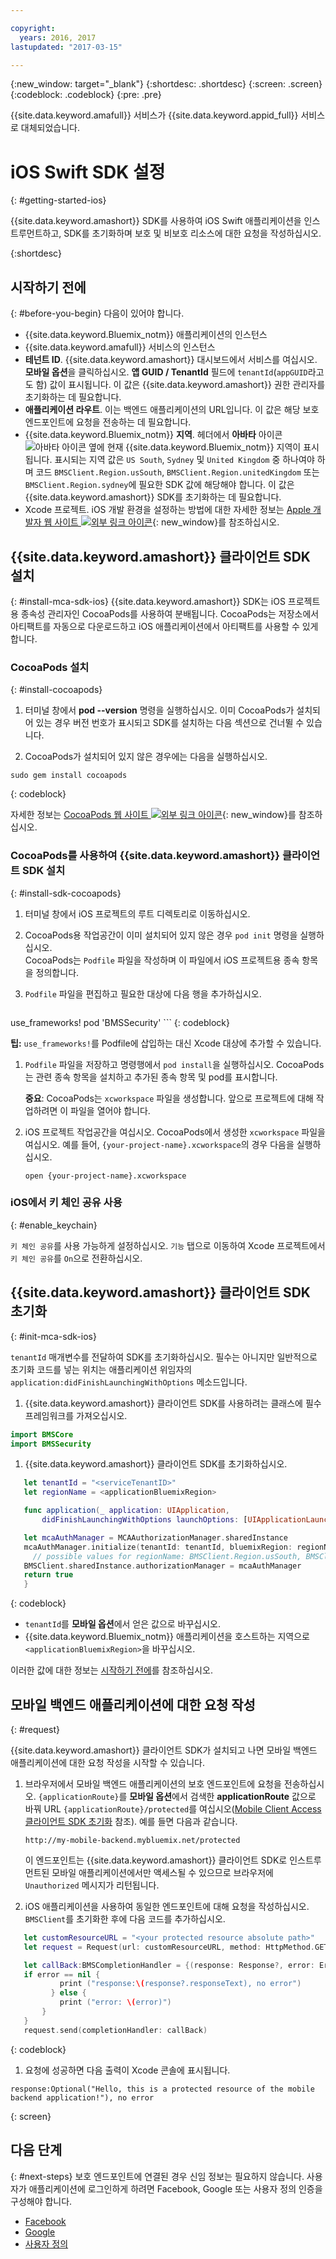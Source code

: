 ```yaml
---

copyright:
  years: 2016, 2017
lastupdated: "2017-03-15"

---
```


{:new_window: target="_blank"}
{:shortdesc: .shortdesc}
{:screen: .screen}
{:codeblock: .codeblock}
{:pre: .pre}

{{site.data.keyword.amafull}} 서비스가 {{site.data.keyword.appid_full}} 서비스로 대체되었습니다.

# iOS Swift SDK 설정
{: #getting-started-ios}

{{site.data.keyword.amashort}} SDK를 사용하여 iOS Swift 애플리케이션을 인스트루먼트하고, SDK를 초기화하며 보호 및 비보호 리소스에 대한 요청을 작성하십시오. 

{:shortdesc}


## 시작하기 전에
{: #before-you-begin}
다음이 있어야 합니다.

* {{site.data.keyword.Bluemix_notm}} 애플리케이션의 인스턴스
* {{site.data.keyword.amafull}} 서비스의 인스턴스
* **테넌트 ID**. {{site.data.keyword.amashort}} 대시보드에서 서비스를 여십시오. **모바일 옵션**을 클릭하십시오. **앱 GUID / TenantId** 필드에 `tenantId`(`appGUID`라고도 함) 값이 표시됩니다. 이 값은 {{site.data.keyword.amashort}} 권한 관리자를 초기화하는 데 필요합니다. 
* **애플리케이션 라우트**. 이는 백엔드 애플리케이션의 URL입니다. 이 값은 해당 보호 엔드포인트에 요청을 전송하는 데 필요합니다. 
* {{site.data.keyword.Bluemix_notm}} **지역**. 헤더에서 **아바타** 아이콘 ![아바타 아이콘](images/face.jpg "아바타 아이콘") 옆에 현재 {{site.data.keyword.Bluemix_notm}} 지역이 표시됩니다. 표시되는 지역 값은 `US South`, `Sydney` 및 `United Kingdom` 중 하나여야 하며 코드 `BMSClient.Region.usSouth`, `BMSClient.Region.unitedKingdom` 또는 `BMSClient.Region.sydney`에 필요한 SDK 값에 해당해야 합니다. 이 값은 {{site.data.keyword.amashort}} SDK를 초기화하는 데 필요합니다. 
* Xcode 프로젝트. iOS 개발 환경을 설정하는 방법에 대한 자세한 정보는 [Apple 개발자 웹 사이트 ![외부 링크 아이콘](../../icons/launch-glyph.svg "외부 링크 아이콘")](https://developer.apple.com/support/xcode/){: new_window}를 참조하십시오. 


## {{site.data.keyword.amashort}} 클라이언트 SDK 설치
{: #install-mca-sdk-ios}
{{site.data.keyword.amashort}} SDK는 iOS 프로젝트용 종속성 관리자인 CocoaPods를 사용하여 분배됩니다. CocoaPods는 저장소에서 아티팩트를 자동으로 다운로드하고 iOS 애플리케이션에서 아티팩트를 사용할 수 있게 합니다. 


### CocoaPods 설치
{: #install-cocoapods}

1. 터미널 창에서 **pod --version** 명령을 실행하십시오. 이미 CocoaPods가 설치되어 있는 경우 버전 번호가 표시되고 SDK를 설치하는 다음 섹션으로 건너뛸 수 있습니다. 

1. CocoaPods가 설치되어 있지 않은 경우에는 다음을 실행하십시오. 

```
sudo gem install cocoapods
```
{: codeblock}

자세한 정보는 [CocoaPods 웹 사이트 ![외부 링크 아이콘](../../icons/launch-glyph.svg "외부 링크 아이콘")](https://cocoapods.org/){: new_window}를 참조하십시오. 

### CocoaPods를 사용하여 {{site.data.keyword.amashort}} 클라이언트 SDK 설치
{: #install-sdk-cocoapods}

1. 터미널 창에서 iOS 프로젝트의 루트 디렉토리로 이동하십시오. 

1. CocoaPods용 작업공간이 이미 설치되어 있지 않은 경우 `pod init` 명령을 실행하십시오. <br/>
 CocoaPods는 `Podfile` 파일을 작성하며 이 파일에서 iOS 프로젝트용 종속 항목을 정의합니다. 

1. `Podfile` 파일을 편집하고 필요한 대상에 다음 행을 추가하십시오. 

	```
  use_frameworks!
  pod 'BMSSecurity'
	```
	{: codeblock}

  **팁:** `use_frameworks!`를 Podfile에 삽입하는 대신 Xcode 대상에 추가할 수 있습니다.

1. `Podfile` 파일을 저장하고 명령행에서 `pod install`을 실행하십시오. CocoaPods는 관련 종속 항목을 설치하고 추가된 종속 항목 및 pod를 표시합니다. <br/>

   **중요**: CocoaPods는 `xcworkspace` 파일을 생성합니다. 앞으로 프로젝트에 대해 작업하려면 이 파일을 열어야 합니다. 

1. iOS 프로젝트 작업공간을 여십시오. CocoaPods에서 생성한 `xcworkspace` 파일을 여십시오. 예를 들어, `{your-project-name}.xcworkspace`의 경우 다음을 실행하십시오. 

	`open {your-project-name}.xcworkspace`

### iOS에서 키 체인 공유 사용
{: #enable_keychain}

`키 체인 공유`를 사용 가능하게 설정하십시오. `기능` 탭으로 이동하여 Xcode 프로젝트에서 `키 체인 공유`를 `On`으로 전환하십시오. 

## {{site.data.keyword.amashort}} 클라이언트 SDK 초기화
{: #init-mca-sdk-ios}

 `tenantId` 매개변수를 전달하여 SDK를 초기화하십시오. 필수는 아니지만 일반적으로 초기화 코드를 넣는 위치는 애플리케이션 위임자의 `application:didFinishLaunchingWithOptions` 메소드입니다. 

1. {{site.data.keyword.amashort}} 클라이언트 SDK를 사용하려는 클래스에 필수 프레임워크를 가져오십시오.

 ```Swift
 import BMSCore
 import BMSSecurity
 ```

1. {{site.data.keyword.amashort}} 클라이언트 SDK를 초기화하십시오. 

 ```Swift
	let tenantId = "<serviceTenantID>"
	let regionName = <applicationBluemixRegion>

	func application(_ application: UIApplication,
	    didFinishLaunchingWithOptions launchOptions: [UIApplicationLaunchOptionsKey: Any]?) -> Bool {

	let mcaAuthManager = MCAAuthorizationManager.sharedInstance
    mcaAuthManager.initialize(tenantId: tenantId, bluemixRegion: regionName)
      // possible values for regionName: BMSClient.Region.usSouth, BMSClient.Region.unitedKingdom, BMSClient.Region.sydney
	BMSClient.sharedInstance.authorizationManager = mcaAuthManager
	return true
	}
  ```
  {: codeblock}

* `tenantId`를 **모바일 옵션**에서 얻은 값으로 바꾸십시오. 
* {{site.data.keyword.Bluemix_notm}} 애플리케이션을 호스트하는 지역으로 `<applicationBluemixRegion>`을 바꾸십시오. 

이러한 값에 대한 정보는 [시작하기 전에](#before-you-begin)를 참조하십시오.


## 모바일 백엔드 애플리케이션에 대한 요청 작성
{: #request}

{{site.data.keyword.amashort}} 클라이언트 SDK가 설치되고 나면 모바일 백엔드 애플리케이션에 대한 요청 작성을 시작할 수 있습니다. 

1. 브라우저에서 모바일 백엔드 애플리케이션의 보호 엔드포인트에 요청을 전송하십시오. `{applicationRoute}`를 **모바일 옵션**에서 검색한 **applicationRoute** 값으로 바꿔 URL `{applicationRoute}/protected`를 여십시오([Mobile Client Access 클라이언트 SDK 초기화](#init-mca-sdk-ios) 참조). 예를 들면 다음과 같습니다. 

	`http://my-mobile-backend.mybluemix.net/protected`

	이 엔드포인트는 {{site.data.keyword.amashort}} 클라이언트 SDK로 인스트루먼트된 모바일 애플리케이션에서만 액세스될 수 있으므로 브라우저에 `Unauthorized` 메시지가 리턴됩니다.

1. iOS 애플리케이션을 사용하여 동일한 엔드포인트에 대해 요청을 작성하십시오. `BMSClient`를 초기화한 후에 다음 코드를 추가하십시오. 

 ```Swift
	let customResourceURL = "<your protected resource absolute path>"
	let request = Request(url: customResourceURL, method: HttpMethod.GET)

	let callBack:BMSCompletionHandler = {(response: Response?, error: Error?) in
   	if error == nil {
       	    print ("response:\(response?.responseText), no error")
    	  } else {
       	    print ("error: \(error)")
    	}
	}
	request.send(completionHandler: callBack)
 ```
 {: codeblock}

1.  요청에 성공하면 다음 출력이 Xcode 콘솔에 표시됩니다. 

 ```
 response:Optional("Hello, this is a protected resource of the mobile backend application!"), no error
 ```
{: screen}

## 다음 단계
{: #next-steps}
보호 엔드포인트에 연결된 경우 신임 정보는 필요하지 않습니다. 사용자가 애플리케이션에 로그인하게 하려면 Facebook, Google 또는 사용자 정의 인증을 구성해야 합니다. 

  * [Facebook](facebook-auth-ios-swift-sdk.html)
  * [Google](google-auth-ios-swift-sdk.html)
  * [사용자 정의](custom-auth-ios-swift-sdk.html)
